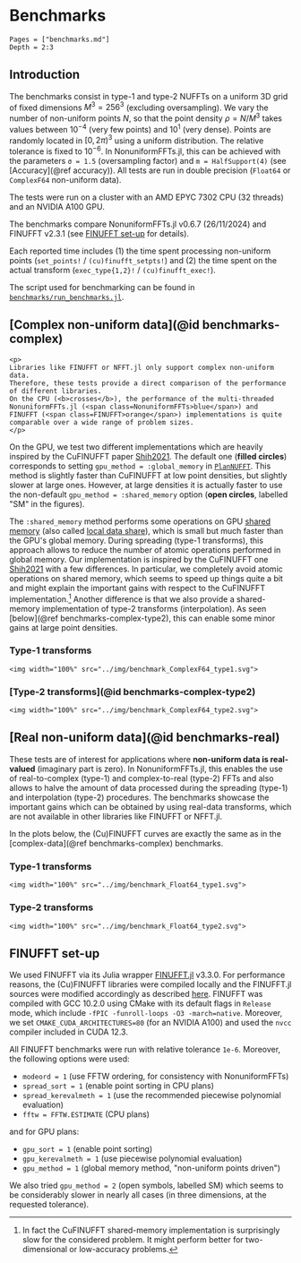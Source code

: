 # Benchmarks

```@contents
Pages = ["benchmarks.md"]
Depth = 2:3
```

## Introduction

The benchmarks consist in type-1 and type-2 NUFFTs on a uniform 3D grid of
fixed dimensions $M^3 = 256^3$ (excluding oversampling). We vary the number of
non-uniform points $N$, so that the point density $ρ = N / M^3$ takes values
between $10^{-4}$ (very few points) and $10^1$ (very dense).
Points are randomly located in $[0, 2π)^3$ using a uniform distribution.
The relative tolerance is fixed to $10^{-6}$.
In NonuniformFFTs.jl, this can be achieved with the parameters `σ = 1.5`
(oversampling factor) and `m = HalfSupport(4)` (see [Accuracy](@ref accuracy)).
All tests are run in double precision (`Float64` or `ComplexF64` non-uniform data).

The tests were run on a cluster with an AMD EPYC 7302 CPU (32 threads) and an
NVIDIA A100 GPU.

The benchmarks compare NonuniformFFTs.jl v0.6.7 (26/11/2024) and FINUFFT v2.3.1
(see [FINUFFT set-up](@ref) for details).

Each reported time includes (1) the time spent processing non-uniform points
(`set_points!` / `(cu)finufft_setpts!`) and (2) the time spent on the actual transform (`exec_type{1,2}!` / `(cu)finufft_exec!`).

The script used for benchmarking can be found in [`benchmarks/run_benchmarks.jl`](https://github.com/jipolanco/NonuniformFFTs.jl/blob/master/benchmarks/run_benchmarks.jl).

## [Complex non-uniform data](@id benchmarks-complex)

```@raw html
<p>
Libraries like FINUFFT or NFFT.jl only support complex non-uniform data.
Therefore, these tests provide a direct comparison of the performance of different libraries.
On the CPU (<b>crosses</b>), the performance of the multi-threaded NonuniformFFTs.jl (<span class=NonuniformFFTs>blue</span>) and
FINUFFT (<span class=FINUFFT>orange</span>) implementations is quite comparable over a wide range of problem sizes.
</p>
```

On the GPU, we test two different implementations which are heavily inspired by the CuFINUFFT paper [Shih2021](@cite).
The default one (**filled circles**) corresponds to setting
`gpu_method = :global_memory` in [`PlanNUFFT`](@ref).
This method is slightly faster than CuFINUFFT at low point densities, but
slightly slower at large ones.
However, at large densities it is actually faster to use the non-default
`gpu_method = :shared_memory` option (**open circles**, labelled "SM" in the figures).

The `:shared_memory` method performs some operations on GPU [shared
memory](https://developer.nvidia.com/blog/using-shared-memory-cuda-cc/) (also called [local data share](https://rocm.docs.amd.com/projects/HIP/en/latest/understand/hardware_implementation.html#local-data-share)), which is small but much faster than the GPU's global memory.
During spreading (type-1 transforms), this approach allows to reduce the number
of atomic operations performed in global memory.
Our implementation is inspired by the CuFINUFFT one [Shih2021](@cite) with
a few differences.
In particular, we completely avoid atomic operations on shared memory, which
seems to speed up things quite a bit and might explain the important gains
with respect to the CuFINUFFT implementation.[^1]
Another difference is that we also provide a shared-memory implementation of type-2 transforms
(interpolation).
As seen [below](@ref benchmarks-complex-type2), this can enable some minor gains
at large point densities.

[^1]: In fact the CuFINUFFT shared-memory implementation is surprisingly slow
    for the considered problem. It might perform better for two-dimensional or low-accuracy problems.

### Type-1 transforms

```@raw html
<img width="100%" src="../img/benchmark_ComplexF64_type1.svg">
```

### [Type-2 transforms](@id benchmarks-complex-type2)

```@raw html
<img width="100%" src="../img/benchmark_ComplexF64_type2.svg">
```

## [Real non-uniform data](@id benchmarks-real)

These tests are of interest for applications where **non-uniform data is
real-valued** (imaginary part is zero).
In NonuniformFFTs.jl, this enables the use of real-to-complex (type-1) and complex-to-real (type-2)
FFTs and also allows to halve the amount of data processed during the spreading
(type-1) and interpolation (type-2) procedures.
The benchmarks showcase the important gains which can be obtained by using real-data
transforms, which are not available in other libraries like FINUFFT or NFFT.jl.

In the plots below, the (Cu)FINUFFT curves are exactly the same as in the
[complex-data](@ref benchmarks-complex) benchmarks.

### Type-1 transforms

```@raw html
<img width="100%" src="../img/benchmark_Float64_type1.svg">
```

### Type-2 transforms

```@raw html
<img width="100%" src="../img/benchmark_Float64_type2.svg">
```

## FINUFFT set-up

We used FINUFFT via its Julia wrapper [FINUFFT.jl](https://github.com/ludvigak/FINUFFT.jl) v3.3.0. For
performance reasons, the (Cu)FINUFFT libraries were compiled locally and the
FINUFFT.jl sources were modified accordingly as described
[here](https://github.com/ludvigak/FINUFFT.jl?tab=readme-ov-file#advanced-installation-and-locally-compiling-binaries).
FINUFFT was compiled with GCC 10.2.0 using CMake with its default flags in `Release` mode, which include `-fPIC -funroll-loops -O3 -march=native`.
Moreover, we set `CMAKE_CUDA_ARCHITECTURES=80` (for an NVIDIA A100) and used the `nvcc` compiler included in CUDA 12.3.

All FINUFFT benchmarks were run with relative tolerance `1e-6`.
Moreover, the following options were used:

- `modeord = 1` (use FFTW ordering, for consistency with NonuniformFFTs)
- `spread_sort = 1` (enable point sorting in CPU plans)
- `spread_kerevalmeth = 1` (use the recommended piecewise polynomial evaluation)
- `fftw = FFTW.ESTIMATE` (CPU plans)

and for GPU plans:

- `gpu_sort = 1` (enable point sorting)
- `gpu_kerevalmeth = 1` (use piecewise polynomial evaluation)
- `gpu_method = 1` (global memory method, "non-uniform points driven")

We also tried `gpu_method = 2` (open symbols, labelled SM) which seems to be
considerably slower in nearly all cases (in three dimensions, at the requested tolerance).
